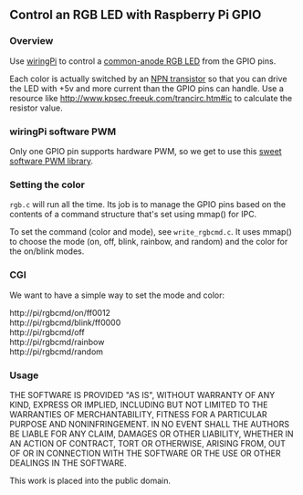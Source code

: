 ## Control an RGB LED with Raspberry Pi GPIO

### Overview

Use [wiringPi](https://projects.drogon.net/raspberry-pi/wiringpi/) to control a [common-anode RGB LED](http://www.adafruit.com/products/848) from the GPIO pins.

Each color is actually switched by an [NPN transistor](https://www.sparkfun.com/products/521) so that you can drive the LED with +5v and more current than the GPIO pins can handle. Use a resource like <http://www.kpsec.freeuk.com/trancirc.htm#ic> to calculate the resistor value. 

### wiringPi software PWM

Only one GPIO pin supports hardware PWM, so we get to use this [sweet software PWM library](https://projects.drogon.net/raspberry-pi/wiringpi/software-pwm-library/). 

### Setting the color

`rgb.c` will run all the time. Its job is to manage the GPIO pins based on 
the contents of a command structure that's set using mmap() for IPC.

To set the command (color and mode), see `write_rgbcmd.c`. It uses mmap() to
choose the mode (on, off, blink, rainbow, and random) and the color for the 
on/blink modes. 

### CGI

We want to have a simple way to set the mode and color:

http://pi/rgbcmd/on/ff0012  
http://pi/rgbcmd/blink/ff0000  
http://pi/rgbcmd/off  
http://pi/rgbcmd/rainbow  
http://pi/rgbcmd/random  

### Usage

THE SOFTWARE IS PROVIDED "AS IS", WITHOUT WARRANTY OF ANY KIND, EXPRESS OR IMPLIED, INCLUDING BUT NOT LIMITED TO THE WARRANTIES OF MERCHANTABILITY, FITNESS FOR A PARTICULAR PURPOSE AND NONINFRINGEMENT. IN NO EVENT SHALL THE AUTHORS BE LIABLE FOR ANY CLAIM, DAMAGES OR OTHER LIABILITY, WHETHER IN AN ACTION OF CONTRACT, TORT OR OTHERWISE, ARISING FROM, OUT OF OR IN CONNECTION WITH THE SOFTWARE OR THE USE OR OTHER DEALINGS IN THE SOFTWARE.

This work is placed into the public domain.
